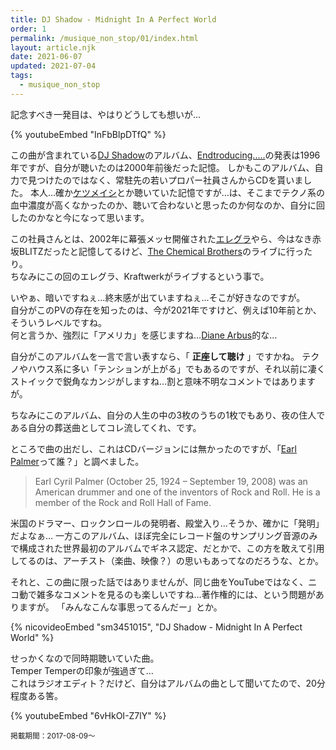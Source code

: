 ```yaml
---
title: DJ Shadow - Midnight In A Perfect World
order: 1
permalink: /musique_non_stop/01/index.html
layout: article.njk
date: 2021-06-07
updated: 2021-07-04
tags:
  - musique_non_stop
---
```


記念すべき一発目は、やはりどうしても想いが…

{% youtubeEmbed "InFbBlpDTfQ" %}

この曲が含まれている[DJ Shadow](https://en.wikipedia.org/wiki/DJ_Shadow)のアルバム、[Endtroducing.....](https://en.wikipedia.org/wiki/Endtroducing.....)の発表は1996年ですが、自分が聴いたのは2000年前後だった記憶。
しかもこのアルバム、自力で見つけたのではなく、常駐先の若いプロパー社員さんからCDを貰いました。
本人…確か[ケツメイシ](https://ja.wikipedia.org/wiki/%E3%82%B1%E3%83%84%E3%83%A1%E3%82%A4%E3%82%B7)とか聴いていた記憶ですが…は、そこまでテクノ系の血中濃度が高くなかったのか、聴いて合わないと思ったのか何なのか、自分に回したのかなと今になって思います。

この社員さんとは、2002年に幕張メッセ開催された[エレグラ](https://ja.wikipedia.org/wiki/%E3%82%A8%E3%83%AC%E3%82%AF%E3%83%88%E3%83%A9%E3%82%B0%E3%83%A9%E3%82%A4%E3%83%89)やら、今はなき赤坂BLITZだったと記憶してるけど、[The Chemical Brothers](https://ja.wikipedia.org/wiki/%E3%82%B1%E3%83%9F%E3%82%AB%E3%83%AB%E3%83%BB%E3%83%96%E3%83%A9%E3%82%B6%E3%83%BC%E3%82%BA)のライブに行ったり。  
ちなみにこの回のエレグラ、Kraftwerkがライブするという事で。

いやぁ、暗いですねぇ…終末感が出ていますねぇ…そこが好きなのですが。  
自分がこのPVの存在を知ったのは、今が2021年ですけど、例えば10年前とか、そういうレベルですね。  
何と言うか、強烈に「アメリカ」を感じますね…[Diane Arbus](https://en.wikipedia.org/wiki/Diane_Arbus)的な…

自分がこのアルバムを一言で言い表すなら、「 **正座して聴け** 」ですかね。
テクノやハウス系に多い「テンションが上がる」でもあるのですが、それ以前に凄くストイックで鋭角なカンジがしますね…割と意味不明なコメントではありますが。

ちなみにこのアルバム、自分の人生の中の3枚のうちの1枚でもあり、夜の住人である自分の葬送曲としてコレ流してくれ、です。

ところで曲の出だし、これはCDバージョンには無かったのですが、「[Earl Palmer](https://en.wikipedia.org/wiki/Earl_Palmer)って誰？」と調べました。

> Earl Cyril Palmer (October 25, 1924 – September 19, 2008) was an American drummer and one of the inventors of Rock and Roll. He is a member of the Rock and Roll Hall of Fame.

米国のドラマー、ロックンロールの発明者、殿堂入り…そうか、確かに「発明」だよなぁ…
一方このアルバム、ほぼ完全にレコード盤のサンプリング音源のみで構成された世界最初のアルバムでギネス認定、だとかで、この方を敢えて引用してるのは、アーチスト（楽曲、映像？）の思いもあってなのだろうな、とか。

それと、この曲に限った話ではありませんが、同じ曲をYouTubeではなく、ニコ動で雑多なコメントを見るのも楽しいですね…著作権的には、という問題がありますが。
「みんなこんな事思ってるんだー」とか。

{% nicovideoEmbed "sm3451015", "DJ Shadow - Midnight In A Perfect World" %}

せっかくなので同時期聴いていた曲。  
Temper Temperの印象が強過ぎて…  
これはラジオエディト？だけど、自分はアルバムの曲として聞いてたので、20分程度ある筈。

{% youtubeEmbed "6vHkOI-Z7lY" %}

<small>掲載期間：2017-08-09〜</small>
